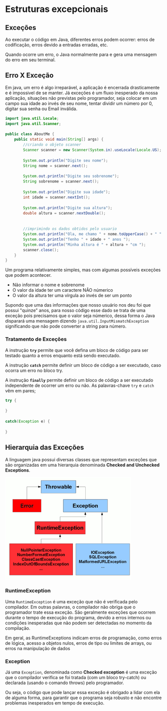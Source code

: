 # Estruturas excepcionais
## Exceções

Ao executar o código em Java, diferentes erros podem ocorrer: erros de codificação, erros devido a entradas erradas, etc. 

Quando ocorre um erro, o Java normalmente para e gera uma mensagem do erro em seu terminal.

## Erro X Exceção
Em java, um erro é algo irreparável, a aplicação é encerrada drasticamente e é impossivel de se manter. Já exceções é um fluxo inesperado da nossa aplicação, situações não previstas pelo programador, seja colocar em um campo sua idade ao invés de seu nome, tentar dividir um número por 0, digitar sua senha ou Email inválida.

```java
import java.util.Locale;
import java.util.Scanner;

public class AboutMe {
    public static void main(String[] args) {
        //criando o objeto scanner
        Scanner scanner = new Scanner(System.in).useLocale(Locale.US);
        
        System.out.println("Digite seu nome");
        String nome = scanner.next();
        
        System.out.println("Digite seu sobrenome");
        String sobrenome = scanner.next();

        System.out.println("Digite sua idade");
        int idade = scanner.nextInt();
        
        System.out.println("Digite sua altura");
        double altura = scanner.nextDouble();

        
        //imprimindo os dados obtidos pelo usuario
        System.out.println("Ola, me chamo " + nome.toUpperCase() + " " + sobrenome.toUpperCase());
        System.out.println("Tenho " + idade + " anos ");
        System.out.println("Minha altura é " + altura + "cm ");
        scanner.close();   
    }
}
```

Um programa relativamente simples, mas com algumas possíveis exceções que podem acontecer. 

+ Não informar o nome e sobrenome
+ O valor da idade ter um caractere NÃO númerico
+ O valor da altura  ter uma vírgula ao invés de ser um ponto


Supondo que uma das informações que nosso usuário nos deu foi que possui "quinze" anos, para nosso código esse dado se trata de uma exceção pois precisamos que o valor seja númerico, dessa forma o Java disparará uma mensagem dizendo `java.util.InputMismatchException` significando que não pode converter a string para número. 

### Tratamento de Exceções

A instrução **`try`** permite que você defina um bloco de código para ser testado quanto a erros enquanto está sendo executado.

A instrução **`catch`** permite definir um bloco de código a ser executado, caso ocorra um erro no bloco try.

A instrução **`finally`** permite definir um bloco de código a ser executado independente de ocorrer um erro ou não. As palavras-chave `try` e `catch` vêm em pares;

```java
try {

}

catch(Exception e) {
    
}
```
## Hierarquia das Exceções
A linguagem java possui diversas classes que representam exceções que são organizadas em uma hierarquia denominada **Checked and Unchecked Exceptions**.

![](<image (6).png>)

### RuntimeException
Uma `RuntimeException` é uma exceção que não é verificada pelo compilador. Em outras palavras, o compilador não obriga que o programador trate essa exceção. São geralmente exceções que ocorrem durante o tempo de execução do programa, devido a erros internos ou condições inesperadas que não podem ser detectadas no momento da compilação. 

Em geral, as RuntimeExceptions indicam erros de programação, como erros de lógica, acesso a objetos nulos, erros de tipo ou limites de arrays, ou erros na manipulação de dados

### Exception 
Já uma `Exception`, denominada como **Checked exception** é uma exceção que o compilador verifica se foi tratada (com um bloco try-catch) ou declarada (usando o comando throws) pelo programador.

Ou seja, o código que pode lançar essa exceção é obrigado a lidar com ela de alguma forma, para garantir que o programa seja robusto e não encontre problemas inesperados em tempo de execução. 